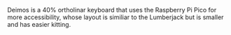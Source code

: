 Deimos is a 40% ortholinar keyboard that uses the Raspberry Pi Pico for more accessibility, whose layout is similiar to the Lumberjack but is smaller and has easier kitting. 
